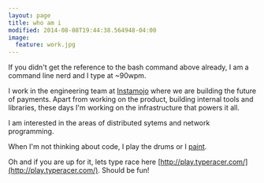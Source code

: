 ```yaml
---
layout: page
title: who am i
modified: 2014-08-08T19:44:38.564948-04:00
image:
  feature: work.jpg
---
```


If you didn't get the reference to the bash command above already, I am a command line nerd and I type at ~90wpm. 

I work in the engineering team at [Instamojo](https://www.instamojo.com/) where we are building the future of payments. Apart from working on the product, building internal tools and libraries, these days I'm working on the infrastructure that powers it all.

I am interested in the areas of distributed sytems and network programming.

When I'm not thinking about code, I play the drums or I [paint](/paintings/).

Oh and if you are up for it, lets type race here [http://play.typeracer.com/](http://play.typeracer.com/). Should be fun!
